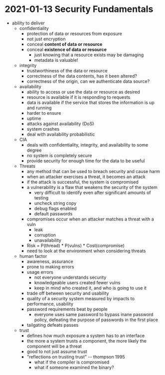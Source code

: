 # 2021-01-13 Security Fundamentals

* ability to deliver
  * confidentiality
    * protection of data or resources from exposure
    * not just encryption
    * conceal **content of data or resource**
    * conceal **existence of data or resource**
      * just knowing that a resource exists may be damaging
      * metadata is valuable!
  * integrity
    * trustworthiness of the data or resource
    * correctness of the data contents, has it been altered?
    * correctness of the origin, can we authenticate data source?
  * availability
    * ability to access or use the data or resource as desired
    * resource is available if it is responding to requests
    * data is available if the service that stores the information is up and running
    * harder to ensure
    * uptime
    * attacks against availability (DoS)
    * system crashes
    * deal with availability probabilistic
  * CIA
    * deals with confidentiality, integrity, and availability to some degree
    * no system is completely secure
    * provide security for enough time for the data to be useful
  * Threats
    * any method that can be used to breach security and cause harm
    * when an attacker exercises a threat, it becomes an attack
    * if the attack is successful, the system is compromised
    * a vulnerability is a flaw that weakens the security of the system
      * very difficult to identify even after significant amounts of testing
      * uncheck string copy
      * debug flags enabled
      * default passwords
    * compromises occur when an attacker matches a threat with a vuln
      * leak
      * corruption
      * unavailability
    * Risk = P(thread) * P(vulns) * Cost(compromise)
    * need to look at the environment when considering threats
  * human factor
    * awareness, assurance
    * prone to making errors
    * usage errors
      * not everyone understands security
      * knowledgeable users created fewer vulns
      * keep in mind who created it, and who is going to use it
    * trade off between security and usability
    * quality of a security system measured by impacts to performance, usability
    * password requirements beat by people
      * everyone uses same password to bypass inane password policy, defeating the purpose of passwords in the first place
    * tailgating defeats passes
  * trust 
    * defines how much exposure a system has to an interface
    * the more a system trusts a component, the more likely the component will be a threat
    * good to not just assume trust
    * "reflections on trusting trust" -- thompson 1995
      * what if the compiler is compromised
      * what if someone examined the binary?    